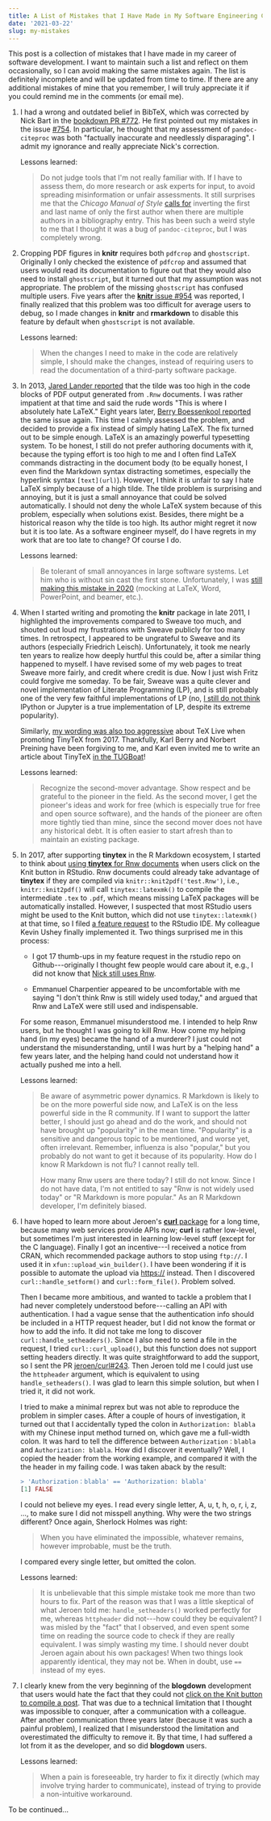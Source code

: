 ```yaml
---
title: A List of Mistakes that I Have Made in My Software Engineering Career
date: '2021-03-22'
slug: my-mistakes
---
```


This post is a collection of mistakes that I have made in my career of software
development. I want to maintain such a list and reflect on them occasionally, so
I can avoid making the same mistakes again. The list is definitely incomplete
and will be updated from time to time. If there are any additional mistakes of
mine that you remember, I will truly appreciate it if you could remind me in the
comments (or email me).

1.  I had a wrong and outdated belief in BibTeX, which was corrected by Nick
    Bart in the [bookdown PR
    \#772](https://github.com/rstudio/bookdown/pull/772). He first pointed out
    my mistakes in the issue
    [\#754](https://github.com/rstudio/bookdown/issues/754). In particular, he
    thought that my assessment of `pandoc-citeproc` was both "factually
    inaccurate and needlessly disparaging". I admit my ignorance and really
    appreciate Nick's correction.

    Lessons learned:

    > Do not judge tools that I'm not really familiar with. If I have to assess
    > them, do more research or ask experts for input, to avoid spreading
    > misinformation or unfair assessments. It still surprises me that the
    > *Chicago Manual of Style* [calls
    > for](https://library.ship.edu/c.php?g=21703&p=127136) inverting the first
    > and last name of only the first author when there are multiple authors in
    > a bibliography entry. This has been such a weird style to me that I
    > thought it was a bug of `pandoc-citeproc`, but I was completely wrong.

2.  Cropping PDF figures in **knitr** requires both `pdfcrop` and `ghostscript`.
    Originally I only checked the existence of `pdfcrop` and assumed that users
    would read its documentation to figure out that they would also need to
    install `ghostscript`, but it turned out that my assumption was not
    appropriate. The problem of the missing `ghostscript` has confused multiple
    users. Five years after the [**knitr** issue
    \#954](https://github.com/yihui/knitr/issues/954) was reported, I finally
    realized that this problem was too difficult for average users to debug, so
    I made changes in **knitr** and **rmarkdown** to disable this feature by
    default when `ghostscript` is not available.

    Lessons learned:

    > When the changes I need to make in the code are relatively simple, I
    > should make the changes, instead of requiring users to read the
    > documentation of a third-party software package.

3.  In 2013, [Jared Lander reported](https://github.com/yihui/knitr/issues/492)
    that the tilde was too high in the code blocks of PDF output generated from
    `.Rnw` documents. I was rather impatient at that time and said the rude
    words "This is where I absolutely hate LaTeX." Eight years later, [Berry
    Boessenkool reported](https://github.com/yihui/knitr/issues/1992) the same
    issue again. This time I calmly assessed the problem, and decided to provide
    a fix instead of simply hating LaTeX. The fix turned out to be simple
    enough. LaTeX is an amazingly powerful typesetting system. To be honest, I
    still do not prefer authoring documents with it, because the typing effort
    is too high to me and I often find LaTeX commands distracting in the
    document body (to be equally honest, I even find the Markdown syntax
    distracting sometimes, especially the hyperlink syntax `[text](url)`).
    However, I think it is unfair to say I hate LaTeX simply because of a high
    tilde. The tilde problem is surprising and annoying, but it is just a small
    annoyance that could be solved automatically. I should not deny the whole
    LaTeX system because of this problem, especially when solutions exist.
    Besides, there might be a historical reason why the tilde is too high. Its
    author might regret it now but it is too late. As a software engineer
    myself, do I have regrets in my work that are too late to change? Of course
    I do.

    Lessons learned:

    > Be tolerant of small annoyances in large software systems. Let him who is
    > without sin cast the first stone. Unfortunately, I was [still making this
    > mistake in 2020](/en/2020/02/rstudio-conf-2020/) (mocking at LaTeX, Word,
    > PowerPoint, and beamer, etc.).

4.  When I started writing and promoting the **knitr** package in late 2011, I
    highlighted the improvements compared to Sweave too much, and shouted out
    loud my frustrations with Sweave publicly for too many times. In retrospect,
    I appeared to be ungrateful to Sweave and its authors (especially Friedrich
    Leisch). Unfortunately, it took me nearly ten years to realize how deeply
    hurtful this could be, after a similar thing happened to myself. I have
    revised some of my web pages to treat Sweave more fairly, and credit where
    credit is due. Now I just wish Fritz could forgive me someday. To be fair,
    Sweave was a quite clever and novel implementation of Literate Programming
    (LP), and is still probably one of the very few faithful implementations of
    LP (no, [I still do not
    think](/en/2018/09/notebook-war/#literate-programming-for-real-for-software-development)
    IPython or Jupyter is a true implementation of LP, despite its extreme
    popularity).

    Similarly, [my wording was also too
    aggressive](https://github.com/yihui/tinytex/commit/2714e926) about TeX Live
    when promoting TinyTeX from 2017. Thankfully, Karl Berry and Norbert
    Preining have been forgiving to me, and Karl even invited me to write an
    article about TinyTeX [in the
    TUGBoat](https://tug.org/TUGboat/Contents/contents40-1.html)!

    Lessons learned:

    > Recognize the second-mover advantage. Show respect and be grateful to the
    > pioneer in the field. As the second mover, I get the pioneer's ideas and
    > work for free (which is especially true for free and open source
    > software), and the hands of the pioneer are often more tightly tied than
    > mine, since the second mover does not have any historical debt. It is
    > often easier to start afresh than to maintain an existing package.

5.  In 2017, after supporting **tinytex** in the R Markdown ecosystem, I started
    to think about [using **tinytex** for Rnw
    documents](https://github.com/yihui/tinytex/issues/10) when users click on
    the Knit button in RStudio. Rnw documents could already take advantage of
    **tinytex** if they are compiled via `knitr::knit2pdf('test.Rnw')`, i.e.,
    `knitr::knit2pdf()` will call `tinytex::latexmk()` to compile the
    intermediate `.tex` to `.pdf`, which means missing LaTeX packages will be
    automatically installed. However, I suspected that most RStudio users might
    be used to the Knit button, which did not use `tinytex::latexmk()` at that
    time, so I filed [a feature
    request](https://github.com/rstudio/rstudio/issues/2788) to the RStudio IDE.
    My colleague Kevin Ushey finally implemented it. Two things surprised me in
    this process:

    -   I got 17 thumb-ups in my feature request in the rstudio repo on
        Github---originally I thought few people would care about it, e.g., I
        did not know that [Nick still uses
        Rnw](https://github.com/rstudio/rstudio/issues/2788#issuecomment-514501986).

    -   Emmanuel Charpentier appeared to be uncomfortable with me saying "I
        don't think Rnw is still widely used today," and argued that Rnw and
        LaTeX were still used and indispensable.

    For some reason, Emmanuel misunderstood me. I intended to help Rnw users,
    but he thought I was going to kill Rnw. How come my helping hand (in my
    eyes) became the hand of a murderer? I just could not understand the
    misunderstanding, until I was hurt by a "helping hand" a few years later,
    and the helping hand could not understand how it actually pushed me into a
    hell.

    Lessons learned:

    > Be aware of asymmetric power dynamics. R Markdown is likely to be on the
    > more powerful side now, and LaTeX is on the less powerful side in the R
    > community. If I want to support the latter better, I should just go ahead
    > and do the work, and should not have brought up "popularity" in the mean
    > time. "Popularity" is a sensitive and dangerous topic to be mentioned, and
    > worse yet, often irrelevant. Remember, influenza is also "popular," but
    > you probably do not want to get it because of its popularity. How do I
    > know R Markdown is not flu? I cannot really tell.
    >
    > How many Rnw users are there today? I still do not know. Since I do not
    > have data, I'm not entitled to say "Rnw is not widely used today" or "R
    > Markdown is more popular." As an R Markdown developer, I'm definitely
    > biased.

6.  I have hoped to learn more about Jeroen's [**curl**
    package](https://github.com/jeroen/curl) for a long time, because many web
    services provide APIs now; **curl** is rather low-level, but sometimes I'm
    just interested in learning low-level stuff (except for the C language).
    Finally I got an incentive---I received a notice from CRAN, which
    recommended package authors to stop using `ftp://`. I used it in
    `xfun::upload_win_builder()`. I have been wondering if it is possible to
    automate the upload via
    [https://](https://https://win-builder.r-project.org/) instead. Then I
    discovered `curl::handle_setform()` and `curl::form_file()`. Problem solved.

    Then I became more ambitious, and wanted to tackle a problem that I had
    never completely understood before---calling an API with authentication. I
    had a vague sense that the authentication info should be included in a HTTP
    request header, but I did not know the format or how to add the info. It did
    not take me long to discover `curl::handle_setheaders()`. Since I also need
    to send a file in the request, I tried `curl::curl_upload()`, but this
    function does not support setting headers directly. It was quite
    straightforward to add the support, so I sent the PR
    [jeroen/curl\#243](https://github.com/jeroen/curl/pull/243). Then Jeroen
    told me I could just use the `httpheader` argument, which is equivalent to
    using `handle_setheaders()`. I was glad to learn this simple solution, but
    when I tried it, it did not work.

    I tried to make a minimal reprex but was not able to reproduce the problem
    in simpler cases. After a couple of hours of investigation, it turned out
    that I accidentally typed the colon in `Authorization: blabla` with my
    Chinese input method turned on, which gave me a full-width colon. It was
    hard to tell the difference between `Authorization：blabla` and
    `Authorization: blabla`. How did I discover it eventually? Well, I copied
    the header from the working example, and compared it with the the header in
    my failing code. I was taken aback by the result:

    ``` r
    > 'Authorization：blabla' == 'Authorization: blabla'
    [1] FALSE
    ```

    I could not believe my eyes. I read every single letter, A, u, t, h, o, r,
    i, z, ..., to make sure I did not misspell anything. Why were the two
    strings different? Once again, Sherlock Holmes was right:

    > When you have eliminated the impossible, whatever remains, however
    > improbable, must be the truth.

    I compared every single letter, but omitted the colon.

    Lessons learned:

    > It is unbelievable that this simple mistake took me more than two hours to
    > fix. Part of the reason was that I was a little skeptical of what Jeroen
    > told me: `handle_setheaders()` worked perfectly for me, whereas
    > `httpheader` did not---how could they be equivalent? I was misled by the
    > "fact" that I observed, and even spent some time on reading the source
    > code to check if they are really equivalent. I was simply wasting my time.
    > I should never doubt Jeroen again about his own packages! When two things
    > look apparently identical, they may not be. When in doubt, use `==`
    > instead of my eyes.

7.  I clearly knew from the very beginning of the **blogdown** development that
    users would hate the fact that they could not [click on the Knit button to
    compile a
    post](/en/2021/05/blogdown-knit-save/https://blog.rstudio.com/2021/01/18/blogdown-v1.0/#workflows).
    That was due to a technical limitation that I thought was impossible to
    conquer, after a communication with a colleague. After another communication
    three years later (because it was such a painful problem), I realized that I
    misunderstood the limitation and overestimated the difficulty to remove it.
    By that time, I had suffered a lot from it as the developer, and so did
    **blogdown** users.

    Lessons learned:

    > When a pain is foreseeable, try harder to fix it directly (which may
    > involve trying harder to communicate), instead of trying to provide a
    > non-intuitive workaround.

To be continued...
